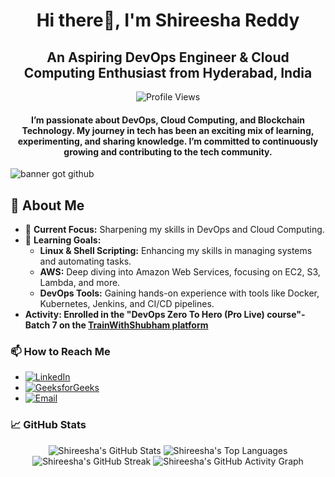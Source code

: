 <h1 align="center">Hi there👋, I'm Shireesha Reddy</h1>
<h2 align="center">An Aspiring DevOps Engineer & Cloud Computing Enthusiast from Hyderabad, India</h2>
<p align="center">
    <img src="https://komarev.com/ghpvc/?username=shireesharedddy&style=flat-square&color=blue" alt="Profile Views"/>
</p>
<p align="center">
   <h4 align="center">I’m passionate about <strong>DevOps</strong>, <strong>Cloud Computing</strong>, and <strong>Blockchain Technology</strong>. My journey in tech has been an exciting mix of learning, experimenting, and sharing knowledge. I’m committed to continuously growing and contributing to the tech community.</h4>
</p>

![banner got github](https://github.com/user-attachments/assets/bf0e0aaa-a1f3-4a42-9802-4e578fd1e0ae)


<h2>💬 About Me</h2>
<ul>
 <li>🔭 <strong>Current Focus:</strong> Sharpening my skills in DevOps and Cloud Computing.</li>
    <li>🌱 <strong>Learning Goals:</strong>
        <ul>
            <li><strong>Linux & Shell Scripting:</strong> Enhancing my skills in managing systems and automating tasks.</li>
            <li><strong>AWS:</strong> Deep diving into Amazon Web Services, focusing on EC2, S3, Lambda, and more.</li>
            <li><strong>DevOps Tools:</strong> Gaining hands-on experience with tools like Docker, Kubernetes, Jenkins, and CI/CD pipelines.</li>
        </ul>
    </li>
    <li><b>Activity: Enrolled in the "DevOps Zero To Hero (Pro Live) course"- Batch 7 on the <a href="https://www.trainwithshubham.com/" target="_blank">TrainWithShubham platform</a></b></li>
</ul>

<h3>📫 How to Reach Me</h3>
<ul>
    <li>
        <a href="https://www.linkedin.com/in/shireesha-reddy-/" target="_blank">
            <img alt="LinkedIn" src="https://img.shields.io/badge/LinkedIn-0077B5?style=flat-square&logo=linkedin&logoColor=white"/>
        </a>
    </li>
    <li>
        <a href="https://www.geeksforgeeks.org/user/shireeshareddy/" target="_blank">
            <img alt="GeeksforGeeks" src="https://img.shields.io/badge/GeeksforGeeks-5F9B5F?style=flat-square&logo=geeksforgeeks&logoColor=white"/>
        </a>
    </li>
    <li>
        <a href="mailto:shireeshareddymarepally@gmail.com">
            <img alt="Email" src="https://img.shields.io/badge/Email-D14836?style=flat-square&logo=gmail&logoColor=white"/>
        </a>
    </li>
</ul>

<h3>📈 GitHub Stats</h3>
<p align="center">
    <img src="https://github-readme-stats.vercel.app/api?username=shireesharedddy&show_icons=true&hide=prs,issues&theme=radical" alt="Shireesha's GitHub Stats"/>
    <img src="https://github-readme-stats.vercel.app/api/top-langs/?username=shireesharedddy&layout=compact&theme=radical" alt="Shireesha's Top Languages"/>
    <img src="https://github-readme-streak-stats.herokuapp.com/?user=shireesharedddy&theme=radical" alt="Shireesha's GitHub Streak"/>
    <img src="https://github-readme-activity-graph.vercel.app/graph?username=shireesharedddy" alt="Shireesha's GitHub Activity Graph"/>
</p>
